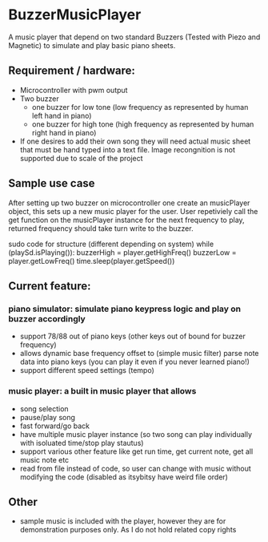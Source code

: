 # BuzzerMusicPlayer
A music player that depend on two standard Buzzers (Tested with Piezo and Magnetic) to simulate and play basic piano sheets. 

## Requirement / hardware:
- Microcontroller with pwm output
- Two buzzer
    - one buzzer for low tone (low frequency as represented by human left hand in piano)
    - one buzzer for high tone (high frequency as represented by human right hand in piano)
- If one desires to add their own song they will need actual music sheet that must be hand typed into a text file. Image recongnition is not supported due to scale of the project

## Sample use case
After setting up two buzzer on microcontroller one create an musicPlayer object, this sets up a new music player for the user. User repetiviely call the get function on the musicPlayer instance for the next frequency to play, returned frequency should take turn write to the buzzer. 

sudo code for structure (different depending on system)
while (playSd.isPlaying()):
    buzzerHigh = player.getHighFreq()
    buzzerLow = player.getLowFreq()
    time.sleep(player.getSpeed()) 

## Current feature: 
### piano simulator: simulate piano keypress logic and play on buzzer accordingly
- support 78/88 out of piano keys (other keys out of bound for buzzer frequency)
- allows dynamic base frequency offset to (simple music filter)
parse note data into piano keys (you can play it even if you never learned piano!)
- support different speed settings (tempo)

### music player: a built in music player that allows
- song selection
- pause/play song
- fast forward/go back
- have multiple music player instance (so two song can play individually with isoluated time/stop play stautus)
- support various other feature like get run time, get current note, get all music note etc
- read from file instead of code, so user can change with music without modifying the code (disabled as itsybitsy have weird file order)

## Other
- sample music is included with the player, however they are for demonstration purposes only. As I do not hold related copy rights